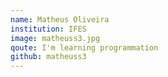 ```yaml
---
name: Matheus Oliveira
institution: IFES
image: matheuss3.jpg
qoute: I'm learning programmation
github: matheuss3
---
```

